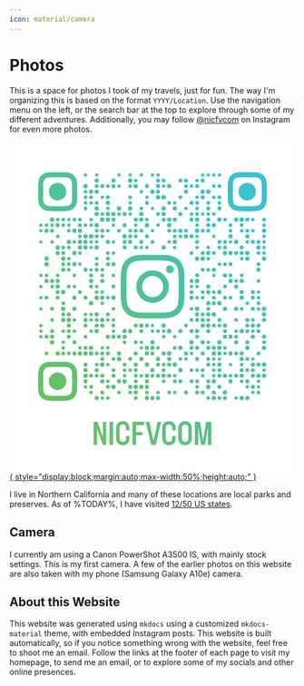 ```yaml
---
icon: material/camera
---
```

# Photos

This is a space for photos I took of my travels, just for fun. The way I'm organizing this is based on the format `YYYY/Location`. Use the navigation menu on the left, or the search bar at the top to explore through some of my different adventures. Additionally, you may follow [@nicfvcom](https://www.instagram.com/nicfvcom/) on Instagram for even more photos.

[![qr](./nicfvcom_qr.png){ style="display:block;margin:auto;max-width:50%;height:auto;" }](https://www.instagram.com/nicfvcom/)

I live in Northern California and many of these locations are local parks and preserves. As of %TODAY%, I have visited [12/50 US states](./map.md).

## Camera
I currently am using a Canon PowerShot A3500 IS, with mainly stock settings. This is my first camera. A few of the earlier photos on this website are also taken with my phone (Samsung Galaxy A10e) camera.

## About this Website
This website was generated using `mkdocs` using a customized `mkdocs-material` theme, with embedded Instagram posts. This website is built automatically, so if you notice something wrong with the website, feel free to shoot me an email. Follow the links at the footer of each page to visit my homepage, to send me an email, or to explore some of my socials and other online presences.
